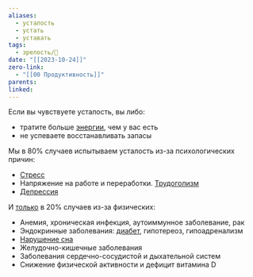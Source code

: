 ```yaml
---
aliases:
  - усталость
  - устать
  - уставать
tags:
  - зрелость/🌱
date: "[[2023-10-24]]"
zero-link:
  - "[[00 Продуктивность]]"
parents: 
linked:
---
```

Если вы чувствуете усталость, вы либо:
- тратите больше [энергии](Энергия%20организма.md), чем у вас есть
- не успеваете восстанавливать запасы

Мы в 80% случаев испытываем усталость из-за психологических причин:
- [Стресс](Стресс.md)
- Напряжение на работе и переработки. [Трудоголизм](Трудоголизм.md)
- [Депрессия](Депрессия.md)

И [только](https://www.ncbi.nlm.nih.gov/pmc/articles/PMC1124000/) в 20% случаев из-за физических:
- Анемия, хроническая инфекция, аутоиммунное заболевание, рак
- Эндокринные заболевания: [диабет](Диабет.md), гипотереоз, гипоадренализм
- [Нарушение сна](Недосып.md)
- Желудочно-кишечные заболевания
- Заболевания сердечно-сосудистой и дыхательной систем
- Снижение физической активности и дефицит витамина D